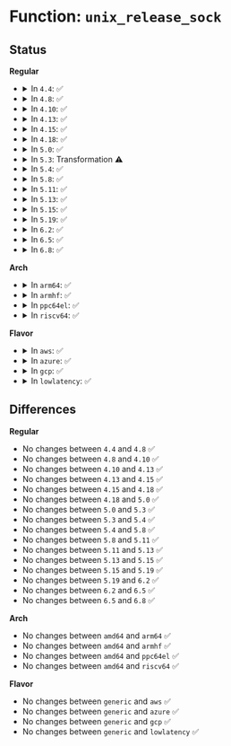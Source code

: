# Function: <code>unix_release_sock</code>

## Status
<b>Regular</b>
<ul>
<li>
<details>
<summary>In <code>4.4</code>: ✅</summary>

```c
void unix_release_sock(struct sock *sk, int embrion);
```

**Collision:** Unique Static

**Inline:** No

**Transformation:** False

**Instances:**

```
In net/unix/af_unix.c (ffffffff817bfd00)
Location: net/unix/af_unix.c:510
Inline: False
Direct callers:
  - net/unix/af_unix.c:unix_release_sock
  - net/unix/af_unix.c:unix_release
  - net/unix/af_unix.c:unix_stream_connect
  - net/unix/af_unix.c:unix_stream_connect
```
**Symbols:**

```
ffffffff817bfd00-ffffffff817bffe2: unix_release_sock (STB_LOCAL)
```
</details>
</li>
<li>
<details>
<summary>In <code>4.8</code>: ✅</summary>

```c
void unix_release_sock(struct sock *sk, int embrion);
```

**Collision:** Unique Static

**Inline:** No

**Transformation:** False

**Instances:**

```
In net/unix/af_unix.c (ffffffff8182d110)
Location: net/unix/af_unix.c:510
Inline: False
Direct callers:
  - net/unix/af_unix.c:unix_stream_connect
  - net/unix/af_unix.c:unix_stream_connect
  - net/unix/af_unix.c:unix_release
  - net/unix/af_unix.c:unix_release_sock
```
**Symbols:**

```
ffffffff8182d110-ffffffff8182d3d4: unix_release_sock (STB_LOCAL)
```
</details>
</li>
<li>
<details>
<summary>In <code>4.10</code>: ✅</summary>

```c
void unix_release_sock(struct sock *sk, int embrion);
```

**Collision:** Unique Static

**Inline:** No

**Transformation:** False

**Instances:**

```
In net/unix/af_unix.c (ffffffff8185ebf0)
Location: net/unix/af_unix.c:510
Inline: False
Direct callers:
  - net/unix/af_unix.c:unix_stream_connect
  - net/unix/af_unix.c:unix_stream_connect
  - net/unix/af_unix.c:unix_release
  - net/unix/af_unix.c:unix_release_sock
```
**Symbols:**

```
ffffffff8185ebf0-ffffffff8185eeb4: unix_release_sock (STB_LOCAL)
```
</details>
</li>
<li>
<details>
<summary>In <code>4.13</code>: ✅</summary>

```c
void unix_release_sock(struct sock *sk, int embrion);
```

**Collision:** Unique Static

**Inline:** No

**Transformation:** False

**Instances:**

```
In net/unix/af_unix.c (ffffffff81882e90)
Location: net/unix/af_unix.c:511
Inline: False
Direct callers:
  - net/unix/af_unix.c:unix_stream_connect
  - net/unix/af_unix.c:unix_stream_connect
  - net/unix/af_unix.c:unix_stream_connect
  - net/unix/af_unix.c:unix_release
  - net/unix/af_unix.c:unix_release_sock
```
**Symbols:**

```
ffffffff81882e90-ffffffff81883142: unix_release_sock (STB_LOCAL)
```
</details>
</li>
<li>
<details>
<summary>In <code>4.15</code>: ✅</summary>

```c
void unix_release_sock(struct sock *sk, int embrion);
```

**Collision:** Unique Static

**Inline:** No

**Transformation:** False

**Instances:**

```
In net/unix/af_unix.c (ffffffff81904850)
Location: net/unix/af_unix.c:511
Inline: False
Direct callers:
  - net/unix/af_unix.c:unix_stream_connect
  - net/unix/af_unix.c:unix_stream_connect
  - net/unix/af_unix.c:unix_stream_connect
  - net/unix/af_unix.c:unix_release
  - net/unix/af_unix.c:unix_release_sock
```
**Symbols:**

```
ffffffff81904850-ffffffff81904b1f: unix_release_sock (STB_LOCAL)
```
</details>
</li>
<li>
<details>
<summary>In <code>4.18</code>: ✅</summary>

```c
void unix_release_sock(struct sock *sk, int embrion);
```

**Collision:** Unique Static

**Inline:** No

**Transformation:** False

**Instances:**

```
In net/unix/af_unix.c (ffffffff8195a080)
Location: net/unix/af_unix.c:511
Inline: False
Direct callers:
  - net/unix/af_unix.c:unix_stream_connect
  - net/unix/af_unix.c:unix_stream_connect
  - net/unix/af_unix.c:unix_stream_connect
  - net/unix/af_unix.c:unix_release
  - net/unix/af_unix.c:unix_release_sock
```
**Symbols:**

```
ffffffff8195a080-ffffffff8195a359: unix_release_sock (STB_LOCAL)
```
</details>
</li>
<li>
<details>
<summary>In <code>5.0</code>: ✅</summary>

```c
void unix_release_sock(struct sock *sk, int embrion);
```

**Collision:** Unique Static

**Inline:** No

**Transformation:** False

**Instances:**

```
In net/unix/af_unix.c (ffffffff8198ebe0)
Location: net/unix/af_unix.c:518
Inline: False
Direct callers:
  - net/unix/af_unix.c:unix_stream_connect
  - net/unix/af_unix.c:unix_stream_connect
  - net/unix/af_unix.c:unix_stream_connect
  - net/unix/af_unix.c:unix_release
  - net/unix/af_unix.c:unix_release_sock
```
**Symbols:**

```
ffffffff8198ebe0-ffffffff8198eeb8: unix_release_sock (STB_LOCAL)
```
</details>
</li>
<li>
<details>
<summary>In <code>5.3</code>: Transformation ⚠️</summary>

```c
void unix_release_sock(struct sock *sk, int embrion);
```

**Collision:** Unique Static

**Inline:** No

**Transformation:** True

**Instances:**

```
In net/unix/af_unix.c (0)
Location: net/unix/af_unix.c:515
Inline: False
Direct callers:
  - net/unix/af_unix.c:unix_stream_connect
  - net/unix/af_unix.c:unix_stream_connect
  - net/unix/af_unix.c:unix_stream_connect
  - net/unix/af_unix.c:unix_release
  - net/unix/af_unix.c:unix_release_sock
```
**Symbols:**

```
ffffffff819fa200-ffffffff819fa4d2: unix_release_sock (STB_LOCAL)
ffffffff819fd61d-ffffffff819fd630: unix_release_sock.cold (STB_LOCAL)
```
</details>
</li>
<li>
<details>
<summary>In <code>5.4</code>: ✅</summary>

```c
void unix_release_sock(struct sock *sk, int embrion);
```

**Collision:** Unique Static

**Inline:** No

**Transformation:** False

**Instances:**

```
In net/unix/af_unix.c (ffffffff81a30e80)
Location: net/unix/af_unix.c:515
Inline: False
Direct callers:
  - net/unix/af_unix.c:unix_stream_connect
  - net/unix/af_unix.c:unix_stream_connect
  - net/unix/af_unix.c:unix_stream_connect
  - net/unix/af_unix.c:unix_release
  - net/unix/af_unix.c:unix_release_sock
```
**Symbols:**

```
ffffffff81a30e80-ffffffff81a31159: unix_release_sock (STB_LOCAL)
```
</details>
</li>
<li>
<details>
<summary>In <code>5.8</code>: ✅</summary>

```c
void unix_release_sock(struct sock *sk, int embrion);
```

**Collision:** Unique Static

**Inline:** No

**Transformation:** False

**Instances:**

```
In net/unix/af_unix.c (ffffffff81b255b0)
Location: net/unix/af_unix.c:519
Inline: False
Direct callers:
  - net/unix/af_unix.c:unix_stream_connect
  - net/unix/af_unix.c:unix_stream_connect
  - net/unix/af_unix.c:unix_stream_connect
  - net/unix/af_unix.c:unix_release
  - net/unix/af_unix.c:unix_release_sock
```
**Symbols:**

```
ffffffff81b255b0-ffffffff81b2595b: unix_release_sock (STB_LOCAL)
```
</details>
</li>
<li>
<details>
<summary>In <code>5.11</code>: ✅</summary>

```c
void unix_release_sock(struct sock *sk, int embrion);
```

**Collision:** Unique Static

**Inline:** No

**Transformation:** False

**Instances:**

```
In net/unix/af_unix.c (ffffffff81b33fc0)
Location: net/unix/af_unix.c:519
Inline: False
Direct callers:
  - net/unix/af_unix.c:unix_stream_connect
  - net/unix/af_unix.c:unix_stream_connect
  - net/unix/af_unix.c:unix_stream_connect
  - net/unix/af_unix.c:unix_release
  - net/unix/af_unix.c:unix_release_sock
```
**Symbols:**

```
ffffffff81b33fc0-ffffffff81b3436e: unix_release_sock (STB_LOCAL)
```
</details>
</li>
<li>
<details>
<summary>In <code>5.13</code>: ✅</summary>

```c
void unix_release_sock(struct sock *sk, int embrion);
```

**Collision:** Unique Static

**Inline:** No

**Transformation:** False

**Instances:**

```
In net/unix/af_unix.c (ffffffff81b21b00)
Location: net/unix/af_unix.c:519
Inline: False
Direct callers:
  - net/unix/af_unix.c:unix_stream_connect
  - net/unix/af_unix.c:unix_stream_connect
  - net/unix/af_unix.c:unix_stream_connect
  - net/unix/af_unix.c:unix_release
  - net/unix/af_unix.c:unix_release_sock
```
**Symbols:**

```
ffffffff81b21b00-ffffffff81b21e98: unix_release_sock (STB_LOCAL)
```
</details>
</li>
<li>
<details>
<summary>In <code>5.15</code>: ✅</summary>

```c
void unix_release_sock(struct sock *sk, int embrion);
```

**Collision:** Unique Static

**Inline:** No

**Transformation:** False

**Instances:**

```
In net/unix/af_unix.c (ffffffff81be7030)
Location: net/unix/af_unix.c:534
Inline: False
Direct callers:
  - net/unix/af_unix.c:unix_stream_connect
  - net/unix/af_unix.c:unix_stream_connect
  - net/unix/af_unix.c:unix_release
  - net/unix/af_unix.c:unix_release_sock
```
**Symbols:**

```
ffffffff81be7030-ffffffff81be73c8: unix_release_sock (STB_LOCAL)
```
</details>
</li>
<li>
<details>
<summary>In <code>5.19</code>: ✅</summary>

```c
void unix_release_sock(struct sock *sk, int embrion);
```

**Collision:** Unique Static

**Inline:** No

**Transformation:** False

**Instances:**

```
In net/unix/af_unix.c (ffffffff81d7e630)
Location: net/unix/af_unix.c:576
Inline: False
Direct callers:
  - net/unix/af_unix.c:unix_stream_connect
  - net/unix/af_unix.c:unix_stream_connect
  - net/unix/af_unix.c:unix_stream_connect
  - net/unix/af_unix.c:unix_release
  - net/unix/af_unix.c:unix_release_sock
```
**Symbols:**

```
ffffffff81d7e630-ffffffff81d7ea25: unix_release_sock (STB_LOCAL)
```
</details>
</li>
<li>
<details>
<summary>In <code>6.2</code>: ✅</summary>

```c
void unix_release_sock(struct sock *sk, int embrion);
```

**Collision:** Unique Static

**Inline:** No

**Transformation:** False

**Instances:**

```
In net/unix/af_unix.c (ffffffff81f4b6e0)
Location: net/unix/af_unix.c:591
Inline: False
Direct callers:
  - net/unix/af_unix.c:unix_stream_connect
  - net/unix/af_unix.c:unix_stream_connect
  - net/unix/af_unix.c:unix_stream_connect
  - net/unix/af_unix.c:unix_release
  - net/unix/af_unix.c:unix_release_sock
```
**Symbols:**

```
ffffffff81f4b6e0-ffffffff81f4bb55: unix_release_sock (STB_LOCAL)
```
</details>
</li>
<li>
<details>
<summary>In <code>6.5</code>: ✅</summary>

```c
void unix_release_sock(struct sock *sk, int embrion);
```

**Collision:** Unique Static

**Inline:** No

**Transformation:** False

**Instances:**

```
In net/unix/af_unix.c (ffffffff81fab480)
Location: net/unix/af_unix.c:604
Inline: False
Direct callers:
  - net/unix/af_unix.c:unix_stream_connect
  - net/unix/af_unix.c:unix_stream_connect
  - net/unix/af_unix.c:unix_stream_connect
  - net/unix/af_unix.c:unix_release
  - net/unix/af_unix.c:unix_release_sock
```
**Symbols:**

```
ffffffff81fab480-ffffffff81fab90a: unix_release_sock (STB_LOCAL)
```
</details>
</li>
<li>
<details>
<summary>In <code>6.8</code>: ✅</summary>

```c
void unix_release_sock(struct sock *sk, int embrion);
```

**Collision:** Unique Static

**Inline:** No

**Transformation:** False

**Instances:**

```
In net/unix/af_unix.c (ffffffff82078870)
Location: net/unix/af_unix.c:603
Inline: False
Direct callers:
  - net/unix/af_unix.c:unix_stream_connect
  - net/unix/af_unix.c:unix_stream_connect
  - net/unix/af_unix.c:unix_stream_connect
  - net/unix/af_unix.c:unix_release
  - net/unix/af_unix.c:unix_release_sock
```
**Symbols:**

```
ffffffff82078870-ffffffff82078cfa: unix_release_sock (STB_LOCAL)
```
</details>
</li>
</ul>
<b>Arch</b>
<ul>
<li>
<details>
<summary>In <code>arm64</code>: ✅</summary>

```c
void unix_release_sock(struct sock *sk, int embrion);
```

**Collision:** Unique Static

**Inline:** No

**Transformation:** False

**Instances:**

```
In net/unix/af_unix.c (ffff800010cf1080)
Location: net/unix/af_unix.c:515
Inline: False
Direct callers:
  - net/unix/af_unix.c:unix_stream_connect
  - net/unix/af_unix.c:unix_stream_connect
  - net/unix/af_unix.c:unix_release
  - net/unix/af_unix.c:unix_release_sock
```
**Symbols:**

```
ffff800010cf1080-ffff800010cf1424: unix_release_sock (STB_LOCAL)
```
</details>
</li>
<li>
<details>
<summary>In <code>armhf</code>: ✅</summary>

```c
void unix_release_sock(struct sock *sk, int embrion);
```

**Collision:** Unique Static

**Inline:** No

**Transformation:** False

**Instances:**

```
In net/unix/af_unix.c (c0df8184)
Location: net/unix/af_unix.c:515
Inline: False
Direct callers:
  - net/unix/af_unix.c:unix_stream_connect
  - net/unix/af_unix.c:unix_stream_connect
  - net/unix/af_unix.c:unix_stream_connect
  - net/unix/af_unix.c:unix_release
  - net/unix/af_unix.c:unix_release_sock
```
**Symbols:**

```
c0df8184-c0df845c: unix_release_sock (STB_LOCAL)
```
</details>
</li>
<li>
<details>
<summary>In <code>ppc64el</code>: ✅</summary>

```c
void unix_release_sock(struct sock *sk, int embrion);
```

**Collision:** Unique Static

**Inline:** No

**Transformation:** False

**Instances:**

```
In net/unix/af_unix.c (c000000000e16030)
Location: net/unix/af_unix.c:515
Inline: False
Direct callers:
  - net/unix/af_unix.c:unix_stream_connect
  - net/unix/af_unix.c:unix_stream_connect
  - net/unix/af_unix.c:unix_stream_connect
  - net/unix/af_unix.c:unix_release
  - net/unix/af_unix.c:unix_release_sock
```
**Symbols:**

```
c000000000e16030-c000000000e16424: unix_release_sock (STB_LOCAL)
```
</details>
</li>
<li>
<details>
<summary>In <code>riscv64</code>: ✅</summary>

```c
void unix_release_sock(struct sock *sk, int embrion);
```

**Collision:** Unique Static

**Inline:** No

**Transformation:** False

**Instances:**

```
In net/unix/af_unix.c (ffffffe00083d35e)
Location: net/unix/af_unix.c:515
Inline: False
Direct callers:
  - net/unix/af_unix.c:unix_stream_connect
  - net/unix/af_unix.c:unix_stream_connect
  - net/unix/af_unix.c:unix_release
  - net/unix/af_unix.c:unix_release_sock
```
**Symbols:**

```
ffffffe00083d35e-ffffffe00083d618: unix_release_sock (STB_LOCAL)
```
</details>
</li>
</ul>
<b>Flavor</b>
<ul>
<li>
<details>
<summary>In <code>aws</code>: ✅</summary>

```c
void unix_release_sock(struct sock *sk, int embrion);
```

**Collision:** Unique Static

**Inline:** No

**Transformation:** False

**Instances:**

```
In net/unix/af_unix.c (ffffffff819d0510)
Location: net/unix/af_unix.c:515
Inline: False
Direct callers:
  - net/unix/af_unix.c:unix_stream_connect
  - net/unix/af_unix.c:unix_stream_connect
  - net/unix/af_unix.c:unix_stream_connect
  - net/unix/af_unix.c:unix_release
  - net/unix/af_unix.c:unix_release_sock
```
**Symbols:**

```
ffffffff819d0510-ffffffff819d07e9: unix_release_sock (STB_LOCAL)
```
</details>
</li>
<li>
<details>
<summary>In <code>azure</code>: ✅</summary>

```c
void unix_release_sock(struct sock *sk, int embrion);
```

**Collision:** Unique Static

**Inline:** No

**Transformation:** False

**Instances:**

```
In net/unix/af_unix.c (ffffffff8198d2d0)
Location: net/unix/af_unix.c:515
Inline: False
Direct callers:
  - net/unix/af_unix.c:unix_stream_connect
  - net/unix/af_unix.c:unix_stream_connect
  - net/unix/af_unix.c:unix_stream_connect
  - net/unix/af_unix.c:unix_release
  - net/unix/af_unix.c:unix_release_sock
```
**Symbols:**

```
ffffffff8198d2d0-ffffffff8198d5a9: unix_release_sock (STB_LOCAL)
```
</details>
</li>
<li>
<details>
<summary>In <code>gcp</code>: ✅</summary>

```c
void unix_release_sock(struct sock *sk, int embrion);
```

**Collision:** Unique Static

**Inline:** No

**Transformation:** False

**Instances:**

```
In net/unix/af_unix.c (ffffffff81a3af90)
Location: net/unix/af_unix.c:515
Inline: False
Direct callers:
  - net/unix/af_unix.c:unix_stream_connect
  - net/unix/af_unix.c:unix_stream_connect
  - net/unix/af_unix.c:unix_stream_connect
  - net/unix/af_unix.c:unix_release
  - net/unix/af_unix.c:unix_release_sock
```
**Symbols:**

```
ffffffff81a3af90-ffffffff81a3b269: unix_release_sock (STB_LOCAL)
```
</details>
</li>
<li>
<details>
<summary>In <code>lowlatency</code>: ✅</summary>

```c
void unix_release_sock(struct sock *sk, int embrion);
```

**Collision:** Unique Static

**Inline:** No

**Transformation:** False

**Instances:**

```
In net/unix/af_unix.c (ffffffff81a48770)
Location: net/unix/af_unix.c:515
Inline: False
Direct callers:
  - net/unix/af_unix.c:unix_stream_connect
  - net/unix/af_unix.c:unix_stream_connect
  - net/unix/af_unix.c:unix_stream_connect
  - net/unix/af_unix.c:unix_release
  - net/unix/af_unix.c:unix_release_sock
```
**Symbols:**

```
ffffffff81a48770-ffffffff81a48a4d: unix_release_sock (STB_LOCAL)
```
</details>
</li>
</ul>

## Differences
<b>Regular</b>
<ul>
<li>
No changes between <code>4.4</code> and <code>4.8</code> ✅
</li>
<li>
No changes between <code>4.8</code> and <code>4.10</code> ✅
</li>
<li>
No changes between <code>4.10</code> and <code>4.13</code> ✅
</li>
<li>
No changes between <code>4.13</code> and <code>4.15</code> ✅
</li>
<li>
No changes between <code>4.15</code> and <code>4.18</code> ✅
</li>
<li>
No changes between <code>4.18</code> and <code>5.0</code> ✅
</li>
<li>
No changes between <code>5.0</code> and <code>5.3</code> ✅
</li>
<li>
No changes between <code>5.3</code> and <code>5.4</code> ✅
</li>
<li>
No changes between <code>5.4</code> and <code>5.8</code> ✅
</li>
<li>
No changes between <code>5.8</code> and <code>5.11</code> ✅
</li>
<li>
No changes between <code>5.11</code> and <code>5.13</code> ✅
</li>
<li>
No changes between <code>5.13</code> and <code>5.15</code> ✅
</li>
<li>
No changes between <code>5.15</code> and <code>5.19</code> ✅
</li>
<li>
No changes between <code>5.19</code> and <code>6.2</code> ✅
</li>
<li>
No changes between <code>6.2</code> and <code>6.5</code> ✅
</li>
<li>
No changes between <code>6.5</code> and <code>6.8</code> ✅
</li>
</ul>
<b>Arch</b>
<ul>
<li>
No changes between <code>amd64</code> and <code>arm64</code> ✅
</li>
<li>
No changes between <code>amd64</code> and <code>armhf</code> ✅
</li>
<li>
No changes between <code>amd64</code> and <code>ppc64el</code> ✅
</li>
<li>
No changes between <code>amd64</code> and <code>riscv64</code> ✅
</li>
</ul>
<b>Flavor</b>
<ul>
<li>
No changes between <code>generic</code> and <code>aws</code> ✅
</li>
<li>
No changes between <code>generic</code> and <code>azure</code> ✅
</li>
<li>
No changes between <code>generic</code> and <code>gcp</code> ✅
</li>
<li>
No changes between <code>generic</code> and <code>lowlatency</code> ✅
</li>
</ul>
